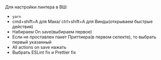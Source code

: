 Для настройки линтера в ВШ:
* ```yarn```
* cmd+shift+A для Мака/ ctrl+shift+A для Винды(открываем быстрые действия)
* Набираем On save(выбираем первое)
* Если не проставлен пакет Приттиера(в первом селекте), то выбрать первый указанный
* All actions on save нажать 
* Выбрать ESLint fix и Prettier fix
